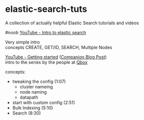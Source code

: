 elastic-search-tuts
===================

A collection of actually helpful Elastic Search tutorials and videos

#noob
[YouTube - Intro to elastic search](http://www.youtube.com/watch?v=XCHYo0CsZrk)

Very simple intro  
concepts CREATE, GET/ID, SEARCH, Multiple Nodes 


[YouTube - Getting started](http://www.youtube.com/watch?v=P6VqWiXsGIo) ([Companion Blog Post](http://blog.qbox.io/qbox-elasticsearch-tutorial-1))  
intro to the series by the people at [Qbox](http://qbox.io/)  

concepts:
* tweaking the config (1:07)  
   * cluster nameing
   * node naming
   * datapath
* start with custom config (2:51)  
* Bulk Indexing (5:10)
* Search (8:30)
